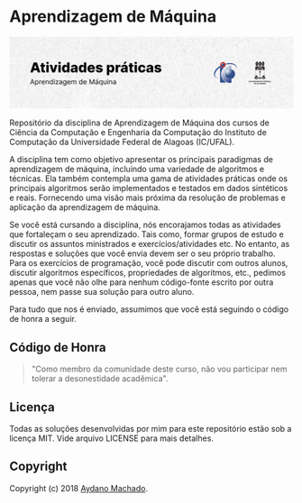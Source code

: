 # Aprendizagem de Máquina

<picture>
  <source media="(prefers-color-scheme: dark)" srcset="./.github/cover.png">
  <source media="(prefers-color-scheme: light)" srcset="./.github/cover_light.png">
  <img alt="Aprendizagem de Máquina" src="/.github/cover_light.png">
</picture>

Repositório da disciplina de Aprendizagem de Máquina dos cursos de Ciência da Computação e Engenharia da Computação do Instituto de Computação da Universidade Federal de Alagoas (IC/UFAL).

A disciplina tem como objetivo apresentar os principais paradigmas de aprendizagem de máquina, incluindo uma variedade de algoritmos e técnicas. Ela também contempla uma gama de atividades práticas onde os principais algoritmos serão implementados e testados em dados sintéticos e reais. Fornecendo uma visão mais próxima da resolução de problemas e aplicação da aprendizagem de máquina.

Se você está cursando a disciplina, nós encorajamos todas as atividades que fortaleçam o seu aprendizado. Tais como, formar grupos de estudo e discutir os assuntos ministrados e exercícios/atividades etc. No entanto, as respostas e soluções que você envia devem ser o seu próprio trabalho. Para os exercícios de programação, você pode discutir com outros alunos, discutir algoritmos específicos, propriedades de algoritmos, etc., pedimos apenas que você não olhe para nenhum código-fonte escrito por outra pessoa, nem passe sua solução para outro aluno.

Para tudo que nos é enviado, assumimos que você está seguindo o código de honra a seguir.

## Código de Honra

>"Como membro da comunidade deste curso, não vou participar nem tolerar a desonestidade acadêmica".

## Licença

Todas as soluções desenvolvidas por mim para este repositório estão sob a licença MIT. Vide arquivo LICENSE para mais detalhes.

## Copyright

Copyright (c) 2018 [Aydano Machado](http://www.aydanomachado.com).
